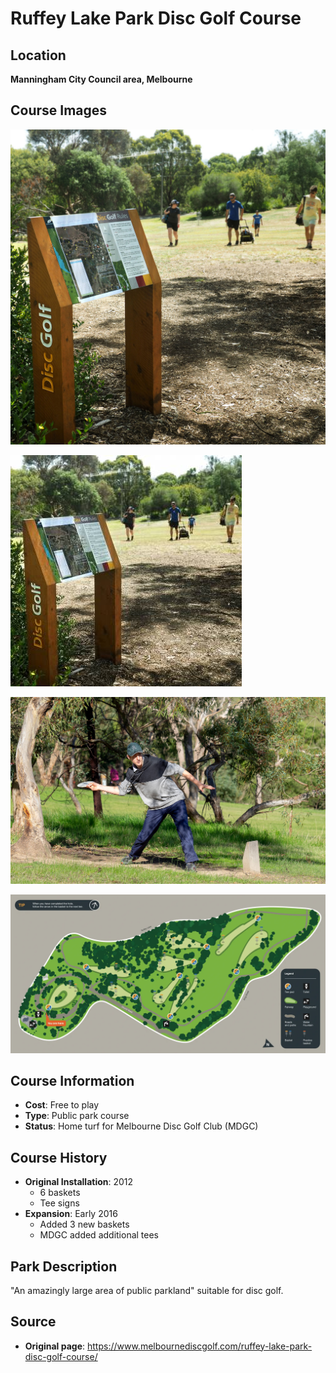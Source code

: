 # Ruffey Lake Park Disc Golf Course

## Location
**Manningham City Council area, Melbourne**

## Course Images
![Ruffey Lake Park Course](course-photo.jpg)

![Ruffey Lake Park Thumbnail](course-thumbnail.jpg)

![Action Photo at Ruffey Lake Park](action-photo.jpg)

![Aerial View](course-aerial.webp)

## Course Information
- **Cost**: Free to play
- **Type**: Public park course
- **Status**: Home turf for Melbourne Disc Golf Club (MDGC)

## Course History
- **Original Installation**: 2012
  - 6 baskets
  - Tee signs
- **Expansion**: Early 2016
  - Added 3 new baskets
  - MDGC added additional tees

## Park Description
"An amazingly large area of public parkland" suitable for disc golf.

## Source
- **Original page**: https://www.melbournediscgolf.com/ruffey-lake-park-disc-golf-course/
